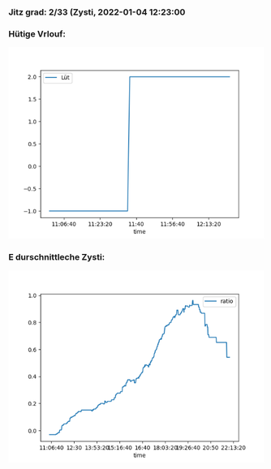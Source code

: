 ### Jitz grad: 2/33 (Zysti, 2022-01-04 12:23:00

### Hütige Vrlouf:
![Graph](Today.png)

### E durschnittleche Zysti:
![Graph](Zysti.png)